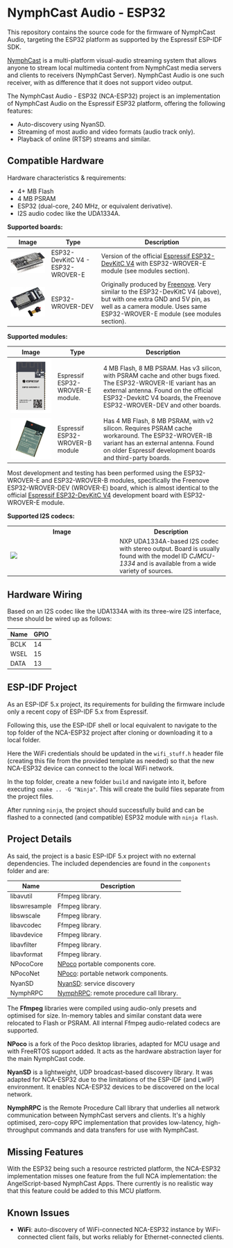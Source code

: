 # NymphCast Audio - ESP32 #

This repository contains the source code for the firmware of NymphCast Audio, targeting the ESP32 platform as supported by the Espressif ESP-IDF SDK. 

[NymphCast](https://github.com/MayaPosch/NymphCast) is a multi-platform visual-audio streaming system that allows anyone to stream local multimedia content from NymphCast media servers and clients to receivers (NymphCast Server). NymphCast Audio is one such receiver, with as difference that it does not support video output.

The NymphCast Audio - ESP32 (NCA-ESP32) project is an implementation of NymphCast Audio on the Espressif ESP32 platform, offering the following features:

- Auto-discovery using NyanSD.
- Streaming of most audio and video formats (audio track only).
- Playback of online (RTSP) streams and similar.

## Compatible Hardware ##

Hardware characteristics & requirements:

- 4+ MB Flash
- 4 MB PSRAM
- ESP32 (dual-core, 240 MHz, or equivalent derivative).
- I2S audio codec like the UDA1334A.

**Supported boards:**

| Image | Type | Description |
|--- | --- | --- |
|![ESP32-DevkitC v4 WROVER-E](art/esp32-devkitc_v4_wrover-e.jpg)| ESP32-DevKitC V4 - ESP32-WROVER-E | Version of the official [Espressif ESP32-DevKitC V4](https://docs.espressif.com/projects/esp-idf/en/latest/esp32/hw-reference/esp32/get-started-devkitc.html) with ESP32-WROVER-E module (see modules section). |
|![ESP32-WROVER-DEV](art/esp32-wrover-dev.jpg)| ESP32-WROVER-DEV | Originally produced by [Freenove](https://github.com/Freenove/Freenove_ESP32_WROVER_Board). Very similar to the ESP32-DevKitC V4 (above), but with one extra GND and 5V pin, as well as a camera module. Uses same ESP32-WROVER-E module (see modules section). |

**Supported modules:**

| Image | Type | Description |
|--- | --- | --- |
|![ESP-WROVER-E](art/ESP32-WROVER-E.png)| Espressif ESP32-WROVER-E module. | 4 MB Flash, 8 MB PSRAM. Has v3 silicon, with PSRAM cache and other bugs fixed. The ESP32-WROVER-IE variant has an external antenna. Found on the official ESP32-DevkitC V4 boards, the Freenove ESP32-WROVER-DEV and other boards. |
|![](art/ESP32-WROVER-B.jpg)| Espressif ESP32-WROVER-B module | Has 4 MB Flash, 8 MB PSRAM, with v2 silicon. Requires PSRAM cache workaround. The ESP32-WROVER-IB variant has an external antenna. Found on older Espressif development boards and third-party boards. |

Most development and testing has been performed using the ESP32-WROVER-E and ESP32-WROVER-B modules, specifically the Freenove ESP32-WROVER-DEV (WROVER-E) board, which is almost identical to the official [Espressif ESP32-DevKitC V4](https://docs.espressif.com/projects/esp-idf/en/latest/esp32/hw-reference/esp32/get-started-devkitc.html) development board with ESP32-WROVER-E module.

**Supported I2S codecs:**
<table>
<tr>
<th>
Image</th><th>Description</th></tr>
<tr>
<td width="50%"><image src="art/UDA1334A-i2s-digital-audio-breakout_778x507.jpg" height="40%"></td>
<td>NXP UDA1334A-based I2S codec with stereo output. Board is usually found with the model ID <i>CJMCU-1334</i> and is available from a wide variety of sources.</td>
</table>

## Hardware Wiring ##

Based on an I2S codec like the UDA1334A with its three-wire I2S interface, these should be wired up as follows:

|Name	| GPIO|
|-------|-------|
|BCLK	| 14|
|WSEL	| 15|
|DATA	| 13|

## ESP-IDF Project ##

As an ESP-IDF 5.x project, its requirements for building the firmware include only a recent copy of ESP-IDF 5.x from Espressif.

Following this, use the ESP-IDF shell or local equivalent to navigate to the top folder of the NCA-ESP32 project after cloning or downloading it to a local folder.

Here the WiFi credentials should be updated in the `wifi_stuff.h` header file (creating this file from the provided template as needed) so that the new NCA-ESP32 device can connect to the local WiFi network.

In the top folder, create a new folder `build` and navigate into it, before executing `cmake .. -G "Ninja"`. This will create the build files separate from the project files. 

After running `ninja`, the project should successfully build and can be flashed to a connected (and compatible) ESP32 module with `ninja flash`.

## Project Details ##

As said, the project is a basic ESP-IDF 5.x project with no external dependencies. The included dependencies are found in the `components` folder and are:

| Name | Description
|------|---------
|libavutil 		| Ffmpeg library.
|libswresample 	| Ffmpeg library.
|libswscale	 	| Ffmpeg library.
|libavcodec 	| Ffmpeg library.
|libavdevice 	| Ffmpeg library.
|libavfilter 	| Ffmpeg library.
|libavformat 	| Ffmpeg library.
|NPocoCore 		| [NPoco](https://github.com/MayaPosch/NPoco) portable components core.
|NPocoNet		| [NPoco](https://github.com/MayaPosch/NPoco): portable network components.
|NyanSD			| [NyanSD](https://github.com/MayaPosch/NyanSD): service discovery 
|NymphRPC		| [NymphRPC](https://github.com/MayaPosch/NymphRPC): remote procedure call library.

The **Ffmpeg** libraries were compiled using audio-only presets and optimised for size. In-memory tables and similar constant data were relocated to Flash or PSRAM. All internal Ffmpeg audio-related codecs are supported.

**NPoco** is a fork of the Poco desktop libraries, adapted for MCU usage and with FreeRTOS support added. It acts as the hardware abstraction layer for the main NymphCast code.

**NyanSD** is a lightweight, UDP broadcast-based discovery library. It was adapted for NCA-ESP32 due to the limitations of the ESP-IDF (and LwIP) environment. It enables NCA-ESP32 devices to be discovered on the local network.

**NymphRPC** is the Remote Procedure Call library that underlies all network communication between NymphCast servers and clients. It's a highly optimised, zero-copy RPC implementation that provides low-latency, high-throughput commands and data transfers for use with NymphCast.

## Missing Features ##

With the ESP32 being such a resource restricted platform, the NCA-ESP32 implementation misses one feature from the full NCA implementation: the AngelScript-based NymphCast Apps. There currently is no realistic way that this feature could be added to this MCU platform.

## Known Issues ##

- **WiFi**: auto-discovery of WiFi-connected NCA-ESP32 instance by WiFi-connected client fails, but works reliably for Ethernet-connected clients.